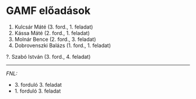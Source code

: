 # GAMF előadások

1. Kulcsár Máté (3. ford., 1. feladat)
2. Kássa Máté (2. ford., 1. feladat)
3. Molnár Bence (2. ford., 3. feladat)
4. Dobrovenszki Balázs (1. ford., 1. feladat)

?. Szabó István (3. ford., 4. feladat)

---

*FNL:*
- 3\. forduló 3. feladat
- 1\. forduló 3. feladat
